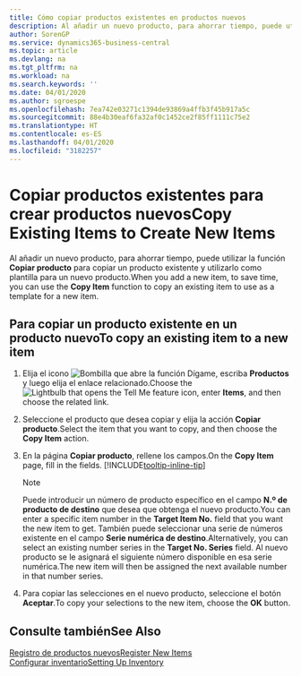 ```yaml
---
title: Cómo copiar productos existentes en productos nuevos
description: Al añadir un nuevo producto, para ahorrar tiempo, puede utilizar la función Copiar producto para copiar un producto existente y utilizarlo como plantilla para un nuevo producto.
author: SorenGP
ms.service: dynamics365-business-central
ms.topic: article
ms.devlang: na
ms.tgt_pltfrm: na
ms.workload: na
ms.search.keywords: ''
ms.date: 04/01/2020
ms.author: sgroespe
ms.openlocfilehash: 7ea742e03271c1394de93869a4ffb3f45b917a5c
ms.sourcegitcommit: 88e4b30eaf6fa32af0c1452ce2f85ff1111c75e2
ms.translationtype: HT
ms.contentlocale: es-ES
ms.lasthandoff: 04/01/2020
ms.locfileid: "3182257"
---
```

# <a name="copy-existing-items-to-create-new-items"></a><span data-ttu-id="d27a5-103">Copiar productos existentes para crear productos nuevos</span><span class="sxs-lookup"><span data-stu-id="d27a5-103">Copy Existing Items to Create New Items</span></span>
<span data-ttu-id="d27a5-104">Al añadir un nuevo producto, para ahorrar tiempo, puede utilizar la función **Copiar producto** para copiar un producto existente y utilizarlo como plantilla para un nuevo producto.</span><span class="sxs-lookup"><span data-stu-id="d27a5-104">When you add a new item, to save time, you can use the **Copy Item** function to copy an existing item to use as a template for a new item.</span></span>  

## <a name="to-copy-an-existing-item-to-a-new-item"></a><span data-ttu-id="d27a5-105">Para copiar un producto existente en un producto nuevo</span><span class="sxs-lookup"><span data-stu-id="d27a5-105">To copy an existing item to a new item</span></span>  
1. <span data-ttu-id="d27a5-106">Elija el icono ![Bombilla que abre la función Dígame](media/ui-search/search_small.png "Dígame qué desea hacer"), escriba **Productos** y luego elija el enlace relacionado.</span><span class="sxs-lookup"><span data-stu-id="d27a5-106">Choose the ![Lightbulb that opens the Tell Me feature](media/ui-search/search_small.png "Tell me what you want to do") icon, enter **Items**, and then choose the related link.</span></span>  
2. <span data-ttu-id="d27a5-107">Seleccione el producto que desea copiar y elija la acción **Copiar producto**.</span><span class="sxs-lookup"><span data-stu-id="d27a5-107">Select the item that you want to copy, and then choose the **Copy Item** action.</span></span>  
3. <span data-ttu-id="d27a5-108">En la página **Copiar producto**, rellene los campos.</span><span class="sxs-lookup"><span data-stu-id="d27a5-108">On the **Copy Item** page, fill in the fields.</span></span> [!INCLUDE[tooltip-inline-tip](includes/tooltip-inline-tip_md.md)]

    > [!NOTE]  
    > <span data-ttu-id="d27a5-109">Puede introducir un número de producto específico en el campo **N.º de producto de destino** que desea que obtenga el nuevo producto.</span><span class="sxs-lookup"><span data-stu-id="d27a5-109">You can enter a specific item number in the **Target Item No.** field that you want the new item to get.</span></span> <span data-ttu-id="d27a5-110">También puede seleccionar una serie de números existente en el campo **Serie numérica de destino**.</span><span class="sxs-lookup"><span data-stu-id="d27a5-110">Alternatively, you can select an existing number series in the **Target No. Series** field.</span></span> <span data-ttu-id="d27a5-111">Al nuevo producto se le asignará el siguiente número disponible en esa serie numérica.</span><span class="sxs-lookup"><span data-stu-id="d27a5-111">The new item will then be assigned the next available number in that number series.</span></span>  

5. <span data-ttu-id="d27a5-112">Para copiar las selecciones en el nuevo producto, seleccione el botón **Aceptar**.</span><span class="sxs-lookup"><span data-stu-id="d27a5-112">To copy your selections to the new item, choose the **OK** button.</span></span>  

## <a name="see-also"></a><span data-ttu-id="d27a5-113">Consulte también</span><span class="sxs-lookup"><span data-stu-id="d27a5-113">See Also</span></span>  
[<span data-ttu-id="d27a5-114">Registro de productos nuevos</span><span class="sxs-lookup"><span data-stu-id="d27a5-114">Register New Items</span></span>](inventory-how-register-new-items.md)  
[<span data-ttu-id="d27a5-115">Configurar inventario</span><span class="sxs-lookup"><span data-stu-id="d27a5-115">Setting Up Inventory</span></span>](inventory-setup-inventory.md)
